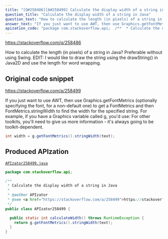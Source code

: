 ```yaml
---
title: "[Q#258486][A#258499] Calculate the display width of a string in Java"
question_title: "Calculate the display width of a string in Java"
question_text: "How to calculate the length (in pixels) of a string in Java? Preferable without using Swing. EDIT: I would like to draw the string using the drawString() in Java2D  and use the length for word wrapping."
answer_text: "If you just want to use AWT, then use Graphics.getFontMetrics (optionally specifying the font, for a non-default one) to get a FontMetrics and then FontMetrics.stringWidth to find the width for the specified string. For example, if you have a Graphics variable called g, you'd use: For other toolkits, you'll need to give us more information - it's always going to be toolkit-dependent."
apization_code: "package com.stackoverflow.api;  /**  * Calculate the display width of a string in Java  *  * @author APIzator  * @see <a href=\"https://stackoverflow.com/a/258499\">https://stackoverflow.com/a/258499</a>  */ public class APIzator258499 {    public static int calculateWidth() throws RuntimeException {     return g.getFontMetrics().stringWidth(text);   } }"
---
```


https://stackoverflow.com/q/258486

How to calculate the length (in pixels) of a string in Java?
Preferable without using Swing.
EDIT:
I would like to draw the string using the drawString() in Java2D 
and use the length for word wrapping.



## Original code snippet

https://stackoverflow.com/a/258499

If you just want to use AWT, then use Graphics.getFontMetrics (optionally specifying the font, for a non-default one) to get a FontMetrics and then FontMetrics.stringWidth to find the width for the specified string.
For example, if you have a Graphics variable called g, you&#x27;d use:
For other toolkits, you&#x27;ll need to give us more information - it&#x27;s always going to be toolkit-dependent.

```java
int width = g.getFontMetrics().stringWidth(text);
```

## Produced APIzation

[`APIzator258499.java`](https://github.com/pasqualesalza/apization-temp-data/raw/master/apizations/java/APIzator258499.java)

```java
package com.stackoverflow.api;

/**
 * Calculate the display width of a string in Java
 *
 * @author APIzator
 * @see <a href="https://stackoverflow.com/a/258499">https://stackoverflow.com/a/258499</a>
 */
public class APIzator258499 {

  public static int calculateWidth() throws RuntimeException {
    return g.getFontMetrics().stringWidth(text);
  }
}

```